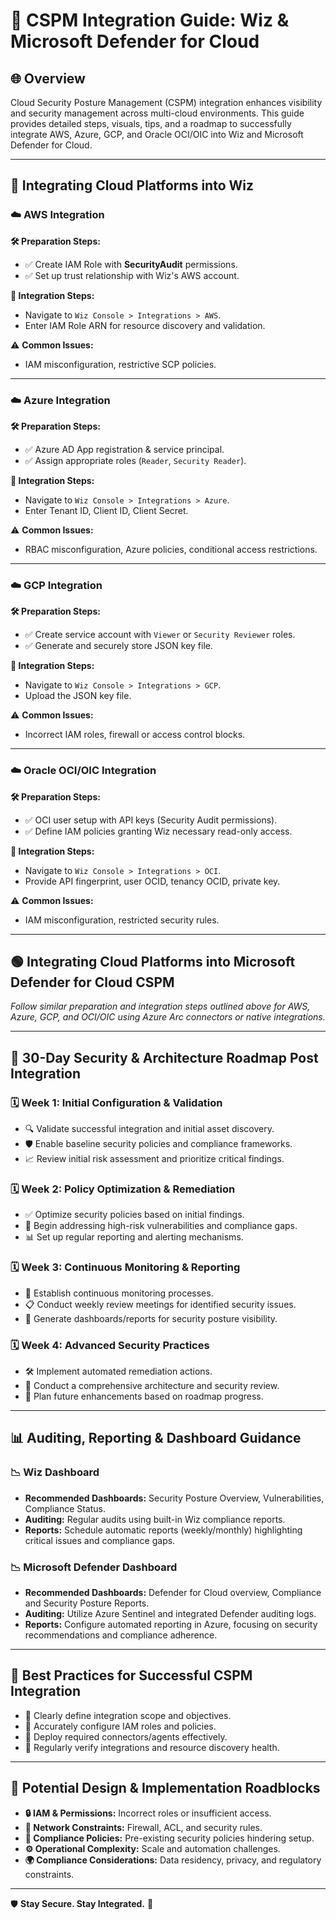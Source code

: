 # 🚀 CSPM Integration Guide: Wiz & Microsoft Defender for Cloud

## 🌐 Overview

Cloud Security Posture Management (CSPM) integration enhances visibility and security management across multi-cloud environments. This guide provides detailed steps, visuals, tips, and a roadmap to successfully integrate AWS, Azure, GCP, and Oracle OCI/OIC into Wiz and Microsoft Defender for Cloud.

---

## 🔵 Integrating Cloud Platforms into Wiz

### ☁️ AWS Integration

**🛠️ Preparation Steps:**
- ✅ Create IAM Role with **SecurityAudit** permissions.
- ✅ Set up trust relationship with Wiz's AWS account.

**🔗 Integration Steps:**
- Navigate to `Wiz Console > Integrations > AWS`.
- Enter IAM Role ARN for resource discovery and validation.

⚠️ **Common Issues:**
- IAM misconfiguration, restrictive SCP policies.

---

### ☁️ Azure Integration

**🛠️ Preparation Steps:**
- ✅ Azure AD App registration & service principal.
- ✅ Assign appropriate roles (`Reader`, `Security Reader`).

**🔗 Integration Steps:**
- Navigate to `Wiz Console > Integrations > Azure`.
- Enter Tenant ID, Client ID, Client Secret.

⚠️ **Common Issues:**
- RBAC misconfiguration, Azure policies, conditional access restrictions.

---

### ☁️ GCP Integration

**🛠️ Preparation Steps:**
- ✅ Create service account with `Viewer` or `Security Reviewer` roles.
- ✅ Generate and securely store JSON key file.

**🔗 Integration Steps:**
- Navigate to `Wiz Console > Integrations > GCP`.
- Upload the JSON key file.

⚠️ **Common Issues:**
- Incorrect IAM roles, firewall or access control blocks.

---

### ☁️ Oracle OCI/OIC Integration

**🛠️ Preparation Steps:**
- ✅ OCI user setup with API keys (Security Audit permissions).
- ✅ Define IAM policies granting Wiz necessary read-only access.

**🔗 Integration Steps:**
- Navigate to `Wiz Console > Integrations > OCI`.
- Provide API fingerprint, user OCID, tenancy OCID, private key.

⚠️ **Common Issues:**
- IAM misconfiguration, restricted security rules.

---

## 🟢 Integrating Cloud Platforms into Microsoft Defender for Cloud CSPM

*Follow similar preparation and integration steps outlined above for AWS, Azure, GCP, and OCI/OIC using Azure Arc connectors or native integrations.*

---

## 📆 30-Day Security & Architecture Roadmap Post Integration

### 🗓️ Week 1: Initial Configuration & Validation
- 🔍 Validate successful integration and initial asset discovery.
- 🛡️ Enable baseline security policies and compliance frameworks.
- 📈 Review initial risk assessment and prioritize critical findings.

### 🗓️ Week 2: Policy Optimization & Remediation
- ✅ Optimize security policies based on initial findings.
- 🚩 Begin addressing high-risk vulnerabilities and compliance gaps.
- 📊 Set up regular reporting and alerting mechanisms.

### 🗓️ Week 3: Continuous Monitoring & Reporting
- 🔄 Establish continuous monitoring processes.
- 📋 Conduct weekly review meetings for identified security issues.
- 📑 Generate dashboards/reports for security posture visibility.

### 🗓️ Week 4: Advanced Security Practices
- 🛠️ Implement automated remediation actions.
- 📌 Conduct a comprehensive architecture and security review.
- 🚀 Plan future enhancements based on roadmap progress.

---

## 📊 Auditing, Reporting & Dashboard Guidance

### 📉 Wiz Dashboard
- **Recommended Dashboards:** Security Posture Overview, Vulnerabilities, Compliance Status.
- **Auditing:** Regular audits using built-in Wiz compliance reports.
- **Reports:** Schedule automatic reports (weekly/monthly) highlighting critical issues and compliance gaps.

### 📉 Microsoft Defender Dashboard
- **Recommended Dashboards:** Defender for Cloud overview, Compliance and Security Posture Reports.
- **Auditing:** Utilize Azure Sentinel and integrated Defender auditing logs.
- **Reports:** Configure automated reporting in Azure, focusing on security recommendations and compliance adherence.

---

## 📌 Best Practices for Successful CSPM Integration
- 🎯 Clearly define integration scope and objectives.
- 🔑 Accurately configure IAM roles and policies.
- 🌉 Deploy required connectors/agents effectively.
- 🔄 Regularly verify integrations and resource discovery health.

---

## 🚧 Potential Design & Implementation Roadblocks
- **🔒 IAM & Permissions:** Incorrect roles or insufficient access.
- **🧱 Network Constraints:** Firewall, ACL, and security rules.
- **📜 Compliance Policies:** Pre-existing security policies hindering setup.
- **⚙️ Operational Complexity:** Scale and automation challenges.
- **🌍 Compliance Considerations:** Data residency, privacy, and regulatory constraints.

---

🛡️ **Stay Secure. Stay Integrated.** 📌


